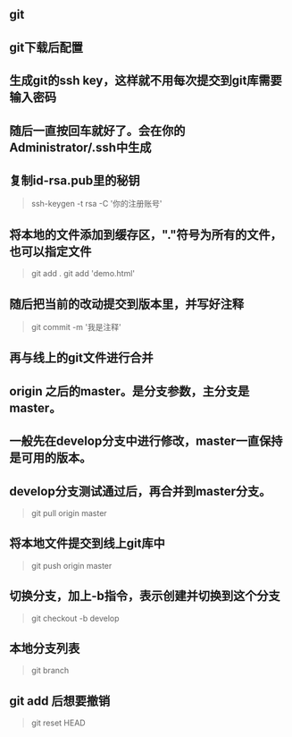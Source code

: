## git

## git下载后配置
## 生成git的ssh key，这样就不用每次提交到git库需要输入密码
## 随后一直按回车就好了。会在你的Administrator/.ssh中生成
## 复制id-rsa.pub里的秘钥
> ssh-keygen -t rsa -C '你的注册账号'

## 将本地的文件添加到缓存区，"."符号为所有的文件，也可以指定文件
> git add .
> git add 'demo.html'

## 随后把当前的改动提交到版本里，并写好注释
> git commit -m '我是注释'

## 再与线上的git文件进行合并
## origin 之后的master。是分支参数，主分支是master。
## 一般先在develop分支中进行修改，master一直保持是可用的版本。
## develop分支测试通过后，再合并到master分支。
> git pull origin master

## 将本地文件提交到线上git库中
> git push origin master

## 切换分支，加上-b指令，表示创建并切换到这个分支
> git checkout -b develop

## 本地分支列表
> git branch

## git add 后想要撤销
> git reset HEAD

